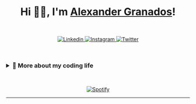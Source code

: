 <h1 align="center">Hi 👋🏼, I'm <a href="https://www.g1alexander.com/" target="_black" rel="noopener">Alexander Granados</a>!</h1>

<br>

<p align="center">
  <a href="https://www.linkedin.com/in/g1alexander/" target="_blank">
    <img alt="Linkedin" src="https://img.shields.io/badge/linkedin-0077B5?logo=linkedin&logoColor=white&style=for-the-badge" />
  </a>
  <a href="https://www.instagram.com/g1alexander/" target="_blank">
    <img alt="Instagram" src="https://img.shields.io/badge/Instagram-E4405F?logo=instagram&logoColor=white&style=for-the-badge" />
  </a>
  <a href="https://twitter.com/g1_alexander" target="_blank">
    <img alt="Twitter" src="https://img.shields.io/badge/Twitter-1DA1F2?logo=twitter&logoColor=white&style=for-the-badge" />
  </a>
</p>
<br>

<h3><details>
<summary>🚀 More about my coding life</summary>
<br />

<div align = "center">
  <p>
    <img alt="HTML" src="https://img.shields.io/badge/-HTML-orange" />
    <img alt="CSS" src="https://img.shields.io/badge/-CSS-blue" />
    <img alt="JS" src="https://img.shields.io/badge/-JS-yellow" />
    <img alt="BOOTSTRAP" src="https://img.shields.io/badge/-BOOTSTRAP-8A00B3" />
    <img alt="TAILWIND" src="https://img.shields.io/badge/-TAILWIND-00B5D7" />
    <img alt="VUE" src="https://img.shields.io/badge/-VUE-brightgreen" />
    <img alt="VUETIFY" src="https://img.shields.io/badge/-VUETIFY-74BBFF" />
    <img alt="PHP" src="https://img.shields.io/badge/-PHP-8A82BC" />
    <img alt="STRAPI" src="https://img.shields.io/badge/-STRAPI-A600FF" />
    <img alt="VERCEL" src="https://img.shields.io/badge/-VERCEL-000000" />
    <img alt="NETLIFY" src="https://img.shields.io/badge/-NETLIFY-005E84" />
  </p>
  
  <img src = "https://github-readme-streak-stats.herokuapp.com?user=g1alexander&theme=dark&hide_border=true" width = 400>

</div>

</details></h3>

<br>

<div align="center">

[![Spotify](https://spotify-now-playing-lime-kappa.vercel.app/api/spotify)](https://open.spotify.com/user/g1alexander)

</div>

---
